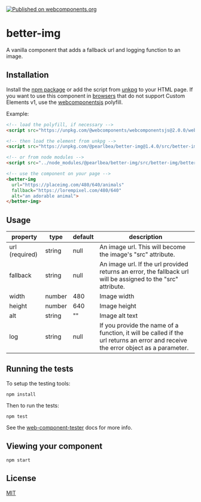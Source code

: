 [![Published on webcomponents.org](https://img.shields.io/badge/webcomponents.org-published-blue.svg)](https://www.webcomponents.org/element/pearlbea/better-img)

# better-img

A vanilla component that adds a fallback url and logging function to an image.

## Installation

Install the [npm package](https://www.npmjs.com/package/@pearlbea/better-img) or add the script from [unkpg](https://unpkg.com/@pearlbea/better-img@1.3.0/src/better-img/better-img.js) to your HTML page. If you want to use this component in [browsers](https://caniuse.com/#feat=custom-elementsv1) that do not support Custom Elements v1, use the [webcomponentsjs](https://github.com/webcomponents/webcomponentsjs) polyfill.

Example:

```html
<!-- load the polyfill, if necessary -->
<script src="https://unpkg.com/@webcomponents/webcomponentsjs@2.0.0/webcomponents-bundle.js"></script>

<!-- then load the element from unkpg -->
<script src="https://unpkg.com/@pearlbea/better-img@1.4.0/src/better-img/better-img.min.js"></script>

<!-- or from node modules -->
<script src="../node_modules/@pearlbea/better-img/src/better-img/better-img.min.js"></script>

<!-- use the component on your page -->
<better-img
  url="https://placeimg.com/480/640/animals"
  fallback="https://lorempixel.com/480/640"
  alt="an adorable animal">
</better-img>
```

## Usage

| property       | type   | default | description                                                                                                                       |
| -------------- | ------ | ------- | --------------------------------------------------------------------------------------------------------------------------------- |
| url (required) | string | null    | An image url. This will become the image's "src" attribute.                                                                       |
| fallback       | string | null    | An image url. If the url provided returns an error, the fallback url will be assigned to the "src" attribute.                     |
| width          | number | 480     | Image width                                                                                                                       |
| height         | number | 640     | Image height                                                                                                                      |
| alt            | string | ""      | Image alt text                                                                                                                    |
| log            | string | null    | If you provide the name of a function, it will be called if the url returns an error and receive the error object as a parameter. |

## Running the tests

To setup the testing tools:

```
npm install
```

Then to run the tests:

```
npm test
```

See the [web-component-tester](https://github.com/Polymer/web-component-tester) docs for more info.

## Viewing your component

```
npm start
```

## License

[MIT](https://opensource.org/licenses/MIT)
